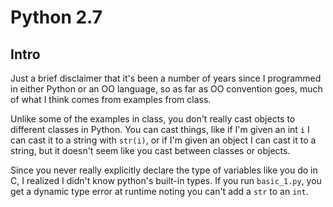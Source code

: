 # Python 2.7

## Intro

Just a brief disclaimer that it's been a number of years since I programmed in either Python or an OO language, so as far 
as OO convention goes, much of what I think comes from examples from class.

Unlike some of the examples in class, you don't really cast objects to different classes in Python. You can cast things,
like if I'm given an int `i` I can cast it to a string with `str(i)`, or if I'm given an object I can cast it to a string,
but it doesn't seem like you cast between classes or objects.

Since you never really explicitly declare the type of variables like you do in C, I realized I didn't know python's
built-in types. If you run `basic_1.py`, you get a dynamic type error at runtime noting you can't add a `str` to an `int`.
